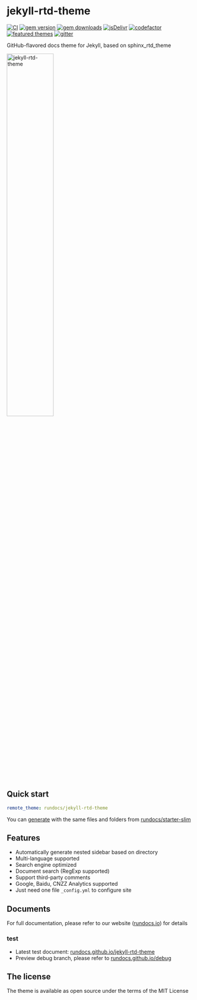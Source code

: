 # jekyll-rtd-theme

[![CI](https://github.com/rundocs/jekyll-rtd-theme/workflows/CI/badge.svg)][repository]
[![gem version](https://img.shields.io/gem/v/jekyll-rtd-theme)][rubygem]
[![gem downloads](https://img.shields.io/gem/dt/jekyll-rtd-theme)][rubygem]
[![jsDelivr](https://data.jsdelivr.com/v1/package/gh/rundocs/jekyll-rtd-theme/badge)][cdn]
[![codefactor](https://www.codefactor.io/repository/github/rundocs/jekyll-rtd-theme/badge)][codefactor]
[![featured themes](https://img.shields.io/badge/featured%20on-JekyllThemes-red.svg)](https://jekyll-themes.com)
[![gitter](https://badges.gitter.im/rundocs/jekyll-rtd-theme.svg)][gitter]

GitHub-flavored docs theme for Jekyll, based on sphinx_rtd_theme

<img class="shadow-box" width="50%" alt="jekyll-rtd-theme" src="https://user-images.githubusercontent.com/68011645/89026666-ad3a8680-d35b-11ea-9f4b-d3fe26ae12ed.png">

## Quick start

```yml
remote_theme: rundocs/jekyll-rtd-theme
```

You can [generate](https://github.com/rundocs/starter-slim/generate) with the same files and folders from [rundocs/starter-slim](https://github.com/rundocs/starter-slim/)

## Features

- Automatically generate nested sidebar based on directory
- Multi-language supported
- Search engine optimized
- Document search (RegExp supported)
- Support third-party comments
- Google, Baidu, CNZZ Analytics supported
- Just need one file `_config.yml` to configure site

## Documents

For full documentation, please refer to our website ([rundocs.io](https://rundocs.io/)) for details

### test

- Latest test document: [rundocs.github.io/jekyll-rtd-theme](https://rundocs.github.io/jekyll-rtd-theme)
- Preview debug branch, please refer to [rundocs.github.io/debug](https://rundocs.github.io/debug)

## The license

The theme is available as open source under the terms of the MIT License

[repository]: https://github.com/rundocs/jekyll-rtd-theme
[rubygem]: https://rubygems.org/gems/jekyll-rtd-theme
[cdn]: https://cdn.jsdelivr.net/gh/rundocs/jekyll-rtd-theme/
[codefactor]: https://www.codefactor.io/repository/github/rundocs/jekyll-rtd-theme
[gitter]: https://gitter.im/rundocs/jekyll-rtd-theme?utm_source=badge&utm_medium=badge&utm_campaign=pr-badge&utm_content=badge
